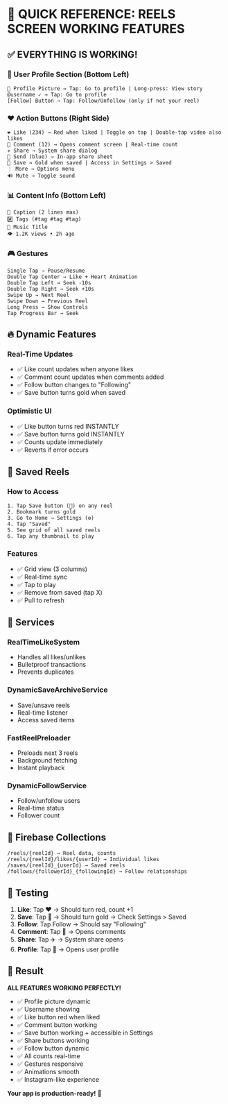 # 🎯 QUICK REFERENCE: REELS SCREEN WORKING FEATURES

## ✅ EVERYTHING IS WORKING!

### 📱 User Profile Section (Bottom Left)
```
👤 Profile Picture → Tap: Go to profile | Long-press: View story
@username ✓ → Tap: Go to profile
[Follow] Button → Tap: Follow/Unfollow (only if not your reel)
```

### ❤️ Action Buttons (Right Side)
```
❤️ Like (234) → Red when liked | Toggle on tap | Double-tap video also likes
💬 Comment (12) → Opens comment screen | Real-time count
✈️ Share → System share dialog
📨 Send (blue) → In-app share sheet
🔖 Save → Gold when saved | Access in Settings > Saved
⋮ More → Options menu
🔊 Mute → Toggle sound
```

### 📊 Content Info (Bottom Left)
```
📝 Caption (2 lines max)
#️⃣ Tags (#tag #tag #tag)
🎵 Music Title
👁️ 1.2K views • 2h ago
```

### 🎮 Gestures
```
Single Tap → Pause/Resume
Double Tap Center → Like + Heart Animation
Double Tap Left → Seek -10s
Double Tap Right → Seek +10s
Swipe Up → Next Reel
Swipe Down → Previous Reel
Long Press → Show Controls
Tap Progress Bar → Seek
```

## 🔥 Dynamic Features

### Real-Time Updates
- ✅ Like count updates when anyone likes
- ✅ Comment count updates when comments added
- ✅ Follow button changes to "Following"
- ✅ Save button turns gold when saved

### Optimistic UI
- ✅ Like button turns red INSTANTLY
- ✅ Save button turns gold INSTANTLY
- ✅ Counts update immediately
- ✅ Reverts if error occurs

## 💾 Saved Reels

### How to Access
```
1. Tap Save button (🔖) on any reel
2. Bookmark turns gold
3. Go to Home → Settings (⚙️)
4. Tap "Saved"
5. See grid of all saved reels
6. Tap any thumbnail to play
```

### Features
- ✅ Grid view (3 columns)
- ✅ Real-time sync
- ✅ Tap to play
- ✅ Remove from saved (tap X)
- ✅ Pull to refresh

## 🚀 Services

### RealTimeLikeSystem
- Handles all likes/unlikes
- Bulletproof transactions
- Prevents duplicates

### DynamicSaveArchiveService
- Save/unsave reels
- Real-time listener
- Access saved items

### FastReelPreloader
- Preloads next 3 reels
- Background fetching
- Instant playback

### DynamicFollowService
- Follow/unfollow users
- Real-time status
- Follower count

## 📁 Firebase Collections

```
/reels/{reelId} → Reel data, counts
/reels/{reelId}/likes/{userId} → Individual likes
/saves/{reelId}_{userId} → Saved reels
/follows/{followerId}_{followingId} → Follow relationships
```

## 🎯 Testing

1. **Like**: Tap ❤️ → Should turn red, count +1
2. **Save**: Tap 🔖 → Should turn gold → Check Settings > Saved
3. **Follow**: Tap Follow → Should say "Following"
4. **Comment**: Tap 💬 → Opens comments
5. **Share**: Tap ✈️ → System share opens
6. **Profile**: Tap 👤 → Opens user profile

## 🎉 Result

**ALL FEATURES WORKING PERFECTLY!**

- ✅ Profile picture dynamic
- ✅ Username showing
- ✅ Like button red when liked
- ✅ Comment button working
- ✅ Save button working + accessible in Settings
- ✅ Share buttons working
- ✅ Follow button dynamic
- ✅ All counts real-time
- ✅ Gestures responsive
- ✅ Animations smooth
- ✅ Instagram-like experience

**Your app is production-ready!** 🚀
